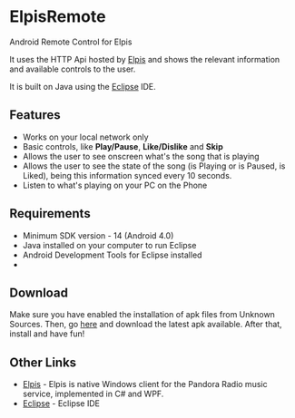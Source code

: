 # ElpisRemote
Android Remote Control for Elpis

It uses the HTTP Api hosted by [Elpis](https://github.com/adammhaile/Elpis) and shows the relevant information and available controls to the user.

It is built on Java using the [Eclipse](https://eclipse.org/) IDE.

## Features
 * Works on your local network only
 * Basic controls, like **Play/Pause**, **Like/Dislike** and **Skip**
 * Allows the user to see onscreen what's the song that is playing
 * Allows the user to see the state of the song (is Playing or is Paused, is Liked), being this information synced every 10 seconds.
 * Listen to what's playing on your PC on the Phone

## Requirements
 * Minimum SDK version - 14 (Android 4.0)
 * Java installed on your computer to run Eclipse
 * Android Development Tools for Eclipse installed
 * 

## Download
Make sure you have enabled the installation of apk files from Unknown Sources.
Then, go [here](https://github.com/seliver/ElpisRemote/releases) and download the latest apk available. After that, install and have fun!

## Other Links
 * [Elpis](https://github.com/adammhaile/Elpis) - Elpis is native Windows client for the Pandora Radio music service, implemented in C# and WPF.  
 * [Eclipse](https://eclipse.org/) - Eclipse IDE
